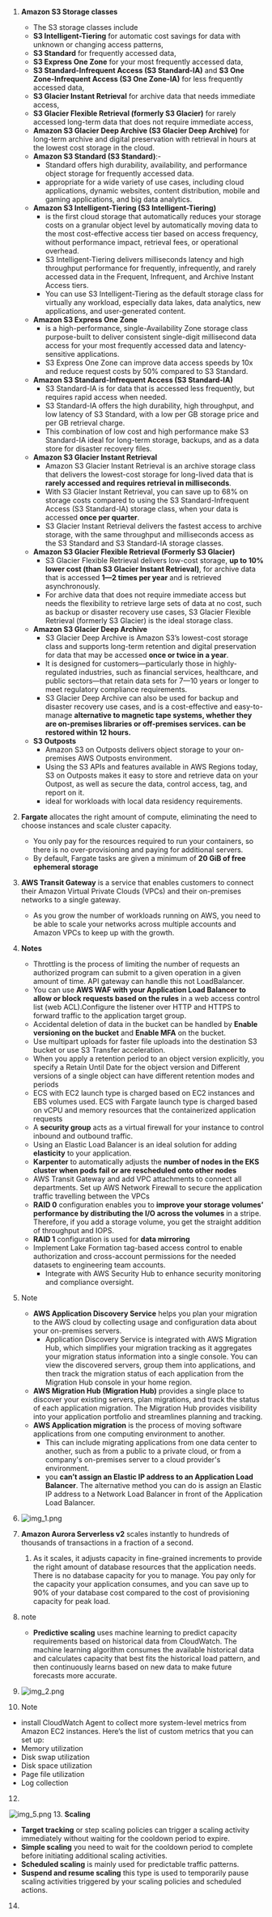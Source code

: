 
1. **Amazon S3 Storage classes**
    - The S3 storage classes include 
    - **S3 Intelligent-Tiering** for automatic cost savings for data with unknown or changing access patterns, 
    - **S3 Standard** for frequently accessed data, 
    - **S3 Express One Zone** for your most frequently accessed data, 
    - **S3 Standard-Infrequent Access (S3 Standard-IA)** and **S3 One Zone-Infrequent Access (S3 One Zone-IA)** for less frequently accessed data, 
    - **S3 Glacier Instant Retrieval** for archive data that needs immediate access, 
    - **S3 Glacier Flexible Retrieval (formerly S3 Glacier)** for rarely accessed long-term data that does not require immediate access, 
    - **Amazon S3 Glacier Deep Archive (S3 Glacier Deep Archive)** for long-term archive and digital preservation with retrieval in hours at the lowest cost storage in the cloud.
    - **Amazon S3 Standard (S3 Standard)**:-
      - Standard offers high durability, availability, and performance object storage for frequently accessed data.
      - appropriate for a wide variety of use cases, including cloud applications, dynamic websites, content distribution, mobile and gaming applications, and big data analytics. 
    - **Amazon S3 Intelligent-Tiering (S3 Intelligent-Tiering)**
      - is the first cloud storage that automatically reduces your storage costs on a granular object level by automatically moving data to the most cost-effective access tier based on access frequency, without performance impact, retrieval fees, or operational overhead. 
      - S3 Intelligent-Tiering delivers milliseconds latency and high throughput performance for frequently, infrequently, and rarely accessed data in the Frequent, Infrequent, and Archive Instant Access tiers. 
      - You can use S3 Intelligent-Tiering as the default storage class for virtually any workload, especially data lakes, data analytics, new applications, and user-generated content.
    - **Amazon S3 Express One Zone**
      - is a high-performance, single-Availability Zone storage class purpose-built to deliver consistent single-digit millisecond data access for your most frequently accessed data and latency-sensitive applications. 
      - S3 Express One Zone can improve data access speeds by 10x and reduce request costs by 50% compared to S3 Standard.
    - **Amazon S3 Standard-Infrequent Access (S3 Standard-IA)**
      - S3 Standard-IA is for data that is accessed less frequently, but requires rapid access when needed. 
      - S3 Standard-IA offers the high durability, high throughput, and low latency of S3 Standard, with a low per GB storage price and per GB retrieval charge. 
      - This combination of low cost and high performance make S3 Standard-IA ideal for long-term storage, backups, and as a data store for disaster recovery files. 
    - **Amazon S3 Glacier Instant Retrieval**
      - Amazon S3 Glacier Instant Retrieval is an archive storage class that delivers the lowest-cost storage for long-lived data that is **rarely accessed and requires retrieval in milliseconds**. 
      - With S3 Glacier Instant Retrieval, you can save up to 68% on storage costs compared to using the S3 Standard-Infrequent Access (S3 Standard-IA) storage class, when your data is accessed **once per quarter**. 
      - S3 Glacier Instant Retrieval delivers the fastest access to archive storage, with the same throughput and milliseconds access as the S3 Standard and S3 Standard-IA storage classes.
    - **Amazon S3 Glacier Flexible Retrieval (Formerly S3 Glacier)**
      - S3 Glacier Flexible Retrieval delivers low-cost storage, **up to 10% lower cost (than S3 Glacier Instant Retrieval)**, for archive data that is accessed **1—2 times per year** and is retrieved asynchronously. 
      - For archive data that does not require immediate access but needs the flexibility to retrieve large sets of data at no cost, such as backup or disaster recovery use cases, S3 Glacier Flexible Retrieval (formerly S3 Glacier) is the ideal storage class.
    - **Amazon S3 Glacier Deep Archive**
      - S3 Glacier Deep Archive is Amazon S3’s lowest-cost storage class and supports long-term retention and digital preservation for data that may be accessed **once or twice in a year**. 
      - It is designed for customers—particularly those in highly-regulated industries, such as financial services, healthcare, and public sectors—that retain data sets for 7—10 years or longer to meet regulatory compliance requirements. 
      - S3 Glacier Deep Archive can also be used for backup and disaster recovery use cases, and is a cost-effective and easy-to-manage **alternative to magnetic tape systems, whether they are on-premises libraries or off-premises services. 
      can be restored within 12 hours.**
    - **S3 Outposts**
      - Amazon S3 on Outposts delivers object storage to your on-premises AWS Outposts environment. 
      - Using the S3 APIs and features available in AWS Regions today, S3 on Outposts makes it easy to store and retrieve data on your Outpost, as well as secure the data, control access, tag, and report on it. 
      - ideal for workloads with local data residency requirements.
    

2. **Fargate** allocates the right amount of compute, eliminating the need to choose instances and scale cluster capacity. 
   - You only pay for the resources required to run your containers, so there is no over-provisioning and paying for additional servers. 
   - By default, Fargate tasks are given a minimum of **20 GiB of free ephemeral storage**
3. **AWS Transit Gateway** is a service that enables customers to connect their Amazon Virtual Private Clouds (VPCs) and their on-premises networks to a single gateway. 
   - As you grow the number of workloads running on AWS, you need to be able to scale your networks across multiple accounts and Amazon VPCs to keep up with the growth.
4. **Notes**
     - Throttling is the process of limiting the number of requests an authorized program can submit to a given operation in a given amount of time. API gateway can handle this not LoadBalancer.
     - You can use **AWS WAF with your Application Load Balancer to allow or block requests based on the rules** in a web access control list (web ACL).Configure the listener over HTTP and HTTPS to forward traffic to the application target group.
     - Accidental deletion of data in the bucket can be handled by **Enable versioning on the bucket**  and **Enable MFA** on the bucket.
     - Use multipart uploads for faster file uploads into the destination S3 bucket or use S3 Transfer acceleration.
     - When you apply a retention period to an object version explicitly, you specify a Retain Until Date for the object version and Different versions of a single object can have different retention modes and periods
     - ECS with EC2 launch type is charged based on EC2 instances and EBS volumes used. ECS with Fargate launch type is charged based on vCPU and memory resources that the containerized application requests
     - A **security group** acts as a virtual firewall for your instance to control inbound and outbound traffic.
     - Using an Elastic Load Balancer is an ideal solution for adding **elasticity** to your application. 
     - **Karpenter** to automatically adjusts the **number of nodes in the EKS cluster when pods fail or are rescheduled onto other nodes**
     - AWS Transit Gateway and add VPC attachments to connect all departments. Set up AWS Network Firewall to secure the application traffic travelling between the VPCs
     - **RAID 0** configuration enables you to **improve your storage volumes’ performance by distributing the I/O across the volumes** in a stripe. Therefore, if you add a storage volume, you get the straight addition of throughput and IOPS.
     - **RAID 1** configuration is used for **data mirroring**
     - Implement Lake Formation tag-based access control to enable authorization and cross-account permissions for the needed datasets to engineering team accounts. 
       - Integrate with AWS Security Hub to enhance security monitoring and compliance oversight.
5. Note
   - **AWS Application Discovery Service** helps you plan your migration to the AWS cloud by collecting usage and configuration data about your on-premises servers. 
     - Application Discovery Service is integrated with AWS Migration Hub, which simplifies your migration tracking as it aggregates your migration status information into a single console. You can view the discovered servers, group them into applications, and then track the migration status of each application from the Migration Hub console in your home region.
   - **AWS Migration Hub (Migration Hub)** provides a single place to discover your existing servers, plan migrations, and track the status of each application migration. The Migration Hub provides visibility into your application portfolio and streamlines planning and tracking.
   - **AWS Application migration** is the process of moving software applications from one computing environment to another. 
     - This can include migrating applications from one data center to another, such as from a public to a private cloud, or from a company's on-premises server to a cloud provider's environment.
     - you **can’t assign an Elastic IP address to an Application Load Balancer**. The alternative method you can do is assign an Elastic IP address to a Network Load Balancer in front of the Application Load Balancer.
6. ![img_1.png](img_1.png)

7. **Amazon Aurora Serverless v2** scales instantly to hundreds of thousands of transactions in a fraction of a second. 
   1. As it scales, it adjusts capacity in fine-grained increments to provide the right amount of database resources that the application needs. There is no database capacity for you to manage. You pay only for the capacity your application consumes, and you can save up to 90% of your database cost compared to the cost of provisioning capacity for peak load.
8. note
   - **Predictive scaling** uses machine learning to predict capacity requirements based on historical data from CloudWatch. The machine learning algorithm consumes the available historical data and calculates capacity that best fits the historical load pattern, and then continuously learns based on new data to make future forecasts more accurate.
9. ![img_2.png](img_2.png)
10. Note 
  - install CloudWatch Agent to collect more system-level metrics from Amazon EC2 instances. Here’s the list of custom metrics that you can set up:
  - Memory utilization
  - Disk swap utilization
  - Disk space utilization
  - Page file utilization
  - Log collection
12. 
  ![img_5.png](img_5.png)
13. **Scaling**
  - **Target tracking** or step scaling policies can trigger a scaling activity immediately without waiting for the cooldown period to expire. 
  - **Simple scaling** you need to wait for the cooldown period to complete before initiating additional scaling activities. 
  - **Scheduled scaling** is mainly used for predictable traffic patterns.
  - **Suspend and resume scaling** this type is used to temporarily pause scaling activities triggered by your scaling policies and scheduled actions.
14. 
